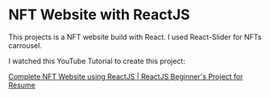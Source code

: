 # NFT Website with ReactJS

This projects is a NFT website build with React.
I used React-Slider for NFTs carrousel.

I watched this YouTube Tutorial to create this project:

[Complete NFT Website using ReactJS | ReactJS Beginner's Project for Resume](https://www.youtube.com/watch?v=-YU3CYgrPlU)